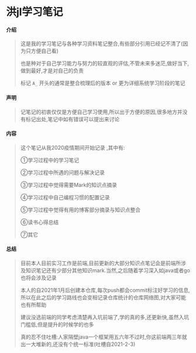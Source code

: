 # 洪jl学习笔记

#### 介绍
> 这是我的学习笔记与各种学习资料笔记整合,有些部分引用已经记不清了(因为只方便自己看)
>
> 也是种对于自己学习能力与努力的较直观的评估,不管未来多迷茫,做好当下,做到最好,才是对自己的负责
>
> 标记 `A_` 开头的通常是整合梳理后的版本 or 更为详细系统学习阶段的笔记


#### 声明
> 记笔记的初衷仅仅是方便自己学习使用,所以出于方便的原因,很多地方并没有标记出处,笔记中如有错误可以提出来讨论

#### 内容
> 这个笔记从我2020疫情期间开始记录 ,其中有:
>
> ①学习过程中的学习笔记
>
> ②学习过程中所遇的问题与解决记录
>
> ③学习过程中觉得需要Mark的知识点摘录
>
> ④学习过程中自己编程习惯的配置记录
>
> ⑤学习过程中觉得有用的博客部分摘录与知识点整合
>
> ⑥读书心得总结
>
> ⑦其它

#### 总结
> 目前本人目前实习工作是前端,目前更新的大部分知识点笔记会是前端所涉及知识笔记还有少部分其他知识mark.当然,之后随着学习深入如java或者go也将会涉及记录
>
> 本人的自2021年1月后创建本仓库,每次push都会commit标注好学习的信息,所以在此之后的学习路线也会变相记录仓库统计的仓库网络图,对大家可能也有所帮助
>
>建议没选前端的同学考虑清楚再入坑前端了,学的真的多,还更新快,虽然入坑门槛低,但是提升的时候学的也多
>
>真的忍不住吐槽:人家隔壁java一个框架用五六年不过时,你这前端两三年就出一大堆新的,还没有个统一标准(吐槽自2021-2-3)

